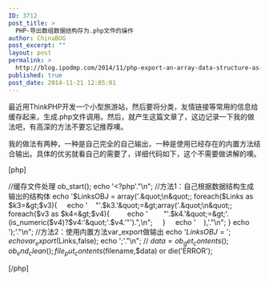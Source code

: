```yaml
---
ID: 3712
post_title: >
  PHP-导出数组数据结构存为.php文件的操作
author: ChinaBUG
post_excerpt: ""
layout: post
permalink: >
  http://blog.ipodmp.com/2014/11/php-export-an-array-data-structure-as-a-php-file-operations.html
published: true
post_date: 2014-11-21 12:05:01
---
```

最近用ThinkPHP开发一个小型旅游站，然后要将分类，友情链接等常用的信息给缓存起来，生成.php文件调用。然后，就产生这篇文章了，这边记录一下我的做法吧，有高深的方法不要忘记推荐噢。

我的做法有两种，一种是自己完全的自己输出，一种是使用已经存在的内置方法结合输出。具体的优劣就看自己的需要了，详细代码如下，这个不需要做讲解的噢。

[php]

//缓存文件处理
ob_start();
echo '&lt;?php'.&quot;\n&quot;;
//方法1：自己根据数据结构生成输出的结构体
echo '$LinksOBJ = array('.&quot;\n&quot;;
foreach($Links as $k3=&gt;$v3){
    echo '    &quot;'.$k3.'&quot;=&gt;array('.&quot;\n&quot;;
    foreach($v3 as $k4=&gt;$v4){
        echo '        &quot;'.$k4.'&quot;=&gt;'.(is_numeric($v4)?$v4:'&quot;'.$v4.'&quot;').&quot;,\n&quot;;
    }
    echo '    ),'.&quot;\n&quot;;
}
echo ');'.&quot;\n&quot;;
//方法2：使用内置方法var_export做输出
echo '$LinksOBJ = ';
echo var_export($Links,false);
echo ';'.&quot;\n&quot;;
//
$data = ob_get_contents();
ob_end_clean();
file_put_contents($filename,$data) or die('ERROR');

[/php]